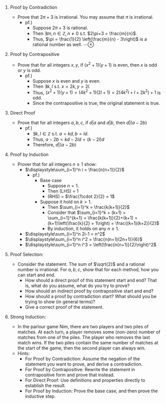 1. Proof by Contradiction
   - Prove that $`2\pi+3`$ is irrational. You may assume that $`\pi`$ is irrational.
     - pf.)
       - Suppose $`2\pi+3`$ is rational.
       - Then $`\exists m,n\in\mathbb{Z}, n\ne0`$ s.t. $`2\pi+3 = \frac{m}{n}`$.
       - Thus, $`\pi = \frac{1}{2} \left(\frac{m}{n} - 3\right)`$ is a rational number as well. $`\cdots \otimes`$

2. Proof by Contrapositive
   - Prove that for all integers $`x,y`$, if $`(x^2+1)(y+1)`$ is even, then $`x`$ is odd or $`y`$ is odd.
     - pf.)
       - Suppose $`x`$ is even and $`y`$ is even.
       - Then $`\exists k, l`$ s.t. $`x = 2k, y = 2l`$.
       - Thus, $`(x^2+1)(y+1) = (4k^2+1)(2l+1) = 2(4k^2l+l+2k^2)+1`$ is odd.
       - Since the contrapositive is true, the original statement is true.

3. Direct Proof
   - Prove that for all integers $`a,b,c`$, if $`d\vert a`$ and $`d\vert b`$, then $`d\vert(a-2b)`$
     - pf.)
       - $`\exists k, l \in\mathbb{Z}`$ s.t. $`a=kd, b=ld`$.
       - Thus, $`a-2b = kd-2ld = (k-2l)d`$
       - Therefore, $`d\vert(a-2b)`$

4. Proof by Induction
   - Prover that for all integers $`n\ge 1`$ show:
     - $`\displaystyle\sum_{i=1}^n i = \frac{n(n+1)}{2}`$
       - pf.)
         - Base case 
           - Suppose $`n=1`$.
           - Then (LHS) = 1
           - (RHS) = $`\frac{1\cdot 2}{2} = 1`$
         - Suppose it hold on $`k\gt1`$.
           - Then $`\sum_{i=1}^k = \frac{k(k+1)}{2}`$
           - Consider that $`\sum_{i=1}^k + (k+1) = \sum_{i=1}^{k+1} = \frac{k(k+1)}{2}+(k+1) = (k+1)\left(\frac{k}{2} + 1\right) = \frac{(k+1)(k+2)}{2}`$
           - By induction, it holds on any $`n\ge 1`$.
     - $`\displaystyle\sum_{i=1}^n 2i-1 = n^2`$
     - $`\displaystyle\sum_{i=1}^n i^2 = \frac{n(n+1)(2n+1)}{6}`$
     - $`\displaystyle\sum_{i=1}^n i^3 = \left(\frac{n(n+1)}{2}\right)^2`$

5. Proof Selection:
   - Consider the statement. The sum of $`\sqrt{2}`$ and a rational number is irrational. For $`a,b,c`$, show that for each method, how you can start and end.
     - How should a direct proof of this statement start and end? That is, what do you assume, what do you try to prove?
     - How should an indirect proof by contrapositive start and end?
     - How should a proof by contradiction start? What should you be trying to show (in general terms)?
     - Give a correct proof of the statement.

6. Strong Induction:
   - In the parlour game Nim, there are two players and two piles of matches. At each turn, a player removes some (non-zero) number of matches from one of the piles. The player who removes the last match wins. If the two piles contain the same number of matches at the start of the game, then the second player can always win.
   - Hints:
     - For Proof by Contradiction: Assume the negation of the statement you want to prove, and derive a contradiction.
     - For Proof by Contrapositive: Rewrite the statement in contrapositive form and prove that instead.
     - For Direct Proof: Use definitions and properties directly to establish the result.
     - For Proof by Induction: Prove the base case, and then prove the inductive step.